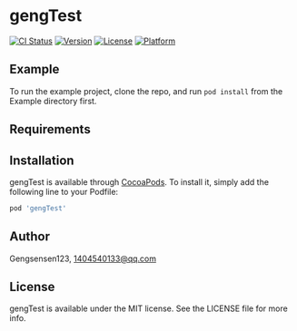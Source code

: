 # gengTest

[![CI Status](https://img.shields.io/travis/Gengsensen123/gengTest.svg?style=flat)](https://travis-ci.org/Gengsensen123/gengTest)
[![Version](https://img.shields.io/cocoapods/v/gengTest.svg?style=flat)](https://cocoapods.org/pods/gengTest)
[![License](https://img.shields.io/cocoapods/l/gengTest.svg?style=flat)](https://cocoapods.org/pods/gengTest)
[![Platform](https://img.shields.io/cocoapods/p/gengTest.svg?style=flat)](https://cocoapods.org/pods/gengTest)

## Example

To run the example project, clone the repo, and run `pod install` from the Example directory first.

## Requirements

## Installation

gengTest is available through [CocoaPods](https://cocoapods.org). To install
it, simply add the following line to your Podfile:

```ruby
pod 'gengTest'
```

## Author

Gengsensen123, 1404540133@qq.com

## License

gengTest is available under the MIT license. See the LICENSE file for more info.
